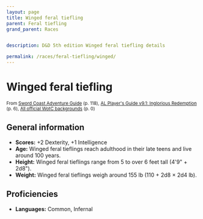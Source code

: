 ```yaml
---
layout: page
title: Winged feral tiefling
parent: Feral tiefling
grand_parent: Races


description: D&D 5th edition Winged feral tiefling details

permalink: /races/feral-tiefling/winged/
---
```


# Winged feral tiefling

<small>From <a target="_blank" href="https://dnd.wizards.com/products/tabletop-games/rpg-products/sc-adventurers-guide">Sword Coast Adventure Guide</a> (p. 118), <a target="_blank" href="https://www.dmsguild.com/product/208178">AL Player's Guide v9.1: Inglorious Redemption</a> (p. 6), <a target="_blank" href="https://flapkan.com/faq#What-is-the-source-All-official-WotC-backgrounds-and-how-does-it-work">All official WotC backgrounds</a> (p. 0)</small>


## General information

- **Scores:** +2 Dexterity, +1 Intelligence
- **Age:** Winged feral tieflings reach adulthood in their late teens and live around 100 years.
- **Height:** Winged feral tieflings range from 5 to over 6 feet tall (4'9" + 2d8").
- **Weight:** Winged feral tieflings weigh around 155 lb (110 + 2d8 × 2d4 lb).

## Proficiencies

- **Languages:** Common, Infernal